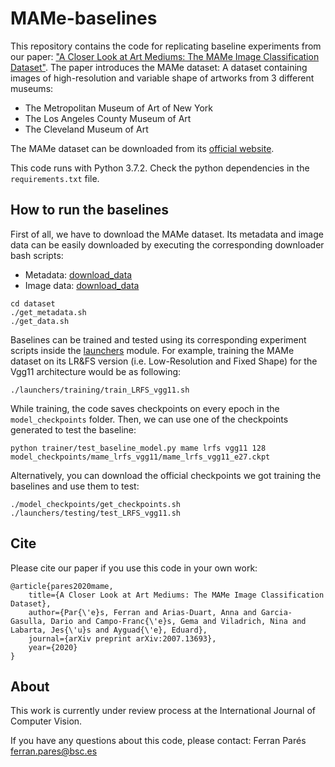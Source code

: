 # MAMe-baselines
This repository contains the code for replicating baseline experiments from our paper: ["A Closer Look at Art Mediums: The MAMe Image Classification Dataset"](https://arxiv.org/abs/2007.13693).
The paper introduces the MAMe dataset: A dataset containing images of high-resolution and variable shape of artworks from 3 different museums:
 - The Metropolitan Museum of Art of New York
 - The Los Angeles County Museum of Art
 - The Cleveland Museum of Art

The MAMe dataset can be downloaded from its [official website](https://hpai.bsc.es/MAMe-dataset).

This code runs with Python 3.7.2. Check the python dependencies in the `requirements.txt` file.

## How to run the baselines
First of all, we have to download the MAMe dataset. Its metadata and image data can be easily downloaded by executing the corresponding downloader bash scripts:
 - Metadata: [download_data](https://github.com/HPAI-BSC/MAMe-baselines/tree/master/dataset/get_metadata.sh)
 - Image data: [download_data](https://github.com/HPAI-BSC/MAMe-baselines/tree/master/dataset/get_data.sh)

```shell
cd dataset
./get_metadata.sh
./get_data.sh
```

Baselines can be trained and tested using its corresponding experiment scripts inside the [launchers](https://github.com/HPAI-BSC/MetH-baselines/tree/master/launchers) module.
For example, training the MAMe dataset on its LR&FS version (i.e. Low-Resolution and Fixed Shape) for the Vgg11 architecture would be as following:

```shell
./launchers/training/train_LRFS_vgg11.sh
```
While training, the code saves checkpoints on every epoch in the `model_checkpoints` folder.
Then, we can use one of the checkpoints generated to test the baseline:

```shell
python trainer/test_baseline_model.py mame lrfs vgg11 128 model_checkpoints/mame_lrfs_vgg11/mame_lrfs_vgg11_e27.ckpt
```

Alternatively, you can download the official checkpoints we got training the baselines and use them to test:
```shell
./model_checkpoints/get_checkpoints.sh
./launchers/testing/test_LRFS_vgg11.sh
```

## Cite
Please cite our paper if you use this code in your own work:
```
@article{pares2020mame,
    title={A Closer Look at Art Mediums: The MAMe Image Classification Dataset},
    author={Par{\'e}s, Ferran and Arias-Duart, Anna and Garcia-Gasulla, Dario and Campo-Franc{\'e}s, Gema and Viladrich, Nina and Labarta, Jes{\'u}s and Ayguad{\'e}, Eduard},
    journal={arXiv preprint arXiv:2007.13693},
    year={2020}
}
```

## About
This work is currently under review process at the International Journal of Computer Vision.

If you have any questions about this code, please contact: Ferran Parés <ferran.pares@bsc.es>
